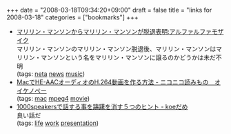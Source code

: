 +++
date = "2008-03-18T09:34:20+09:00"
draft = false
title = "links for 2008-03-18"
categories = ["bookmarks"]
+++

<ul class="delicious">
	<li>
		<div class="delicious-link"><a href="http://alfalfa.livedoor.biz/archives/51237899.html">マリリン・マンソンからマリリン・マンソンが脱退表明:アルファルファモザイク</a></div>
		<div class="delicious-extended">マリリン・マンソンのマリリン・マンソン脱退後、マリリン・マンソンはマリリン・マンソンという名をマリリン・マンソンに譲るのかどうかは未だ不明</div>
		<div class="delicious-tags">(tags: <a href="http://del.icio.us/nobu666/neta">neta</a> <a href="http://del.icio.us/nobu666/news">news</a> <a href="http://del.icio.us/nobu666/music">music</a>)</div>
	</li>
	<li>
		<div class="delicious-link"><a href="http://d.hatena.ne.jp/oikea/20080315/1205512184">MacでHE-AACオーディオのH.264動画を作る方法 - ニコニコ読みもの　オイケノペー</a></div>
		<div class="delicious-tags">(tags: <a href="http://del.icio.us/nobu666/mac">mac</a> <a href="http://del.icio.us/nobu666/mpeg4">mpeg4</a> <a href="http://del.icio.us/nobu666/movie">movie</a>)</div>
	</li>
	<li>
		<div class="delicious-link"><a href="http://d.hatena.ne.jp/bash0C7/20080315/1205552157">1000speakersで話する事を躊躇を消す５つのヒント - koeだめ</a></div>
		<div class="delicious-extended">良い話だ</div>
		<div class="delicious-tags">(tags: <a href="http://del.icio.us/nobu666/life">life</a> <a href="http://del.icio.us/nobu666/work">work</a> <a href="http://del.icio.us/nobu666/presentation">presentation</a>)</div>
	</li>
</ul>
